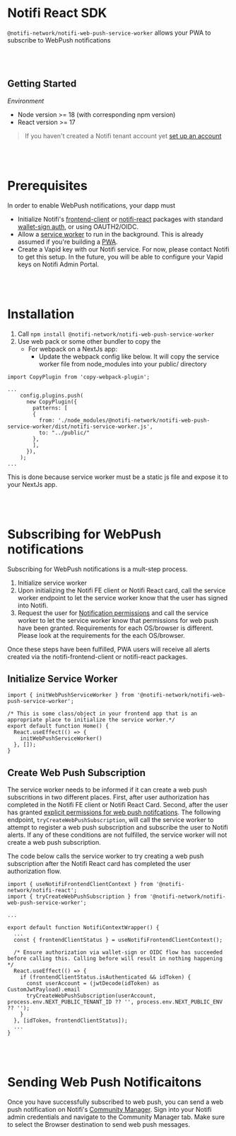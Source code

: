 # Notifi React SDK

`@notifi-network/notifi-web-push-service-worker` allows your PWA to subscribe to WebPush notifications

<br/><br/>
## Getting Started

_Environment_

- Node version >= 18 (with corresponding npm version)
- React version >= 17

> If you haven't created a Notifi tenant account yet [set up an account](https://admin.notifi.network/signup?environment=prd)

<br/><br/>

# Prerequisites
In order to enable WebPush notifications, your dapp must
- Initialize Notifi's [frontend-client](https://github.com/notifi-network/notifi-sdk-ts/tree/main/packages/notifi-frontend-client) or [notifi-react](https://github.com/notifi-network/notifi-sdk-ts/tree/main/packages/notifi-react-card) packages with standard [wallet-sign auth](https://github.com/notifi-network/notifi-sdk-ts/blob/main/packages/notifi-wallet-provider/README.md), or using OAUTH2/OIDC.
- Allow a [service worker](https://developer.mozilla.org/en-US/docs/Web/API/Service_Worker_API) to run in the background. This is already assumed if you're building a [PWA](https://developer.mozilla.org/en-US/docs/Web/Progressive_web_apps/Tutorials/js13kGames/Offline_Service_workers).
- Create a Vapid key with our Notifi service. For now, please contact Notifi to get this setup. In the future, you will be able to configure your Vapid keys on Notifi Admin Portal.

<br/><br/>

# Installation
1. Call ```npm install @notifi-network/notifi-web-push-service-worker```
2. Use web pack or some other bundler to copy the 
    - For webpack on a NextJs app:
      - Update the webpack config like below. It will copy the service worker file from node_modules into your public/ directory
```
import CopyPlugin from 'copy-webpack-plugin';

...
    config.plugins.push(
      new CopyPlugin({
        patterns: [
        {
          from: './node_modules/@notifi-network/notifi-web-push-service-worker/dist/notifi-service-worker.js',
          to: "../public/"
        },
        ],
      }),
    );
...
```
This is done because service worker must be a static js file and expose it to your NextJs app.

<br/><br/>

# Subscribing for WebPush notifications
Subscribing for WebPush notifications is a mult-step process.
1. Initialize service worker
2. Upon initializing the Notifi FE client or Notifi React card, call the service worker endpoint to let the service worker know that the user has signed into Notifi.
3. Request the user for [Notification permissions](https://developer.mozilla.org/en-US/docs/Web/API/Notification/requestPermission_static) and call the service worker to let the service worker know that permissions for web push have been granted. Requirements for each OS/browser is different. Please look at the requirements for the each OS/browser.

Once these steps have been fulfilled, PWA users will receive all alerts created via the notifi-frontend-client or notifi-react packages.

## Initialize Service Worker
```tsx
import { initWebPushServiceWorker } from '@notifi-network/notifi-web-push-service-worker';

/* This is some class/object in your frontend app that is an appropriate place to initialize the service worker.*/
export default function Home() {
  React.useEffect(() => {
    initWebPushServiceWorker()
  }, []);
}
```
## Create Web Push Subscription
The service worker needs to be informed if it can create a web push subscritions in two different places. First, after user authorization has completed in the Notifi FE client or Notifi React Card. Second, after the user has granted [explicit permissions for web push notifcations](https://developer.mozilla.org/en-US/docs/Web/API/Notification/requestPermission_static). The following endpoint, ```tryCreateWebPushSubscription```, will call the service worker to attempt to register a web push subscription and subscribe the user to Notifi alerts. If any of these conditions are not fulfilled, the service worker will not create a web push subscription.

The code below calls the service worker to try creating a web push subscription after the Notifi React card has completed the user authorization flow.
```tsx
import { useNotifiFrontendClientContext } from '@notifi-network/notifi-react';
import { tryCreateWebPushSubscription } from '@notifi-network/notifi-web-push-service-worker';

...

export default function NotifiContextWrapper() {
  ...
  const { frontendClientStatus } = useNotifiFrontendClientContext();

  /* Ensure authorization via wallet-sign or OIDC flow has succeeded before calling this. Calling before will result in nothing happening */
  React.useEffect(() => {
    if (frontendClientStatus.isAuthenticated && idToken) {
      const userAccount = (jwtDecode(idToken) as CustomJwtPayload).email
      tryCreateWebPushSubscription(userAccount, process.env.NEXT_PUBLIC_TENANT_ID ?? '', process.env.NEXT_PUBLIC_ENV ?? '');
    }
  }, [idToken, frontendClientStatus]);
  ... 
}
```

<br/><br/>

# Sending Web Push Notificaitons
Once you have successfully subscribed to web push, you can send a web push notification on Notifi's [Community Manager](https://admin.notifi.network/community). Sign into your Notifi admin credentials and navigate to the Community Manager tab. Make sure to select the Browser destination to send web push messages.